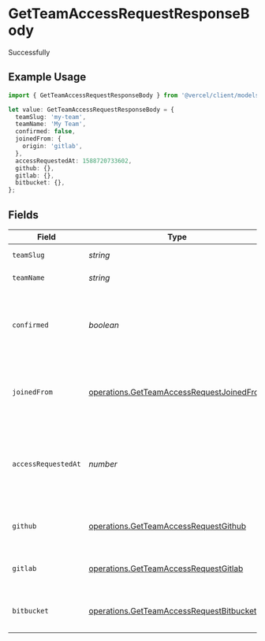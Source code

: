 # GetTeamAccessRequestResponseBody

Successfully

## Example Usage

```typescript
import { GetTeamAccessRequestResponseBody } from '@vercel/client/models/operations';

let value: GetTeamAccessRequestResponseBody = {
  teamSlug: 'my-team',
  teamName: 'My Team',
  confirmed: false,
  joinedFrom: {
    origin: 'gitlab',
  },
  accessRequestedAt: 1588720733602,
  github: {},
  gitlab: {},
  bitbucket: {},
};
```

## Fields

| Field               | Type                                                                                                   | Required           | Description                                                                                 | Example       |
| ------------------- | ------------------------------------------------------------------------------------------------------ | ------------------ | ------------------------------------------------------------------------------------------- | ------------- |
| `teamSlug`          | _string_                                                                                               | :heavy_check_mark: | The slug of the team.                                                                       | my-team       |
| `teamName`          | _string_                                                                                               | :heavy_check_mark: | The name of the team.                                                                       | My Team       |
| `confirmed`         | _boolean_                                                                                              | :heavy_check_mark: | Current status of the membership. Will be `true` if confirmed, if pending it'll be `false`. | false         |
| `joinedFrom`        | [operations.GetTeamAccessRequestJoinedFrom](../../models/operations/getteamaccessrequestjoinedfrom.md) | :heavy_check_mark: | A map that describes the origin from where the user joined.                                 |               |
| `accessRequestedAt` | _number_                                                                                               | :heavy_check_mark: | Timestamp in milliseconds when the user requested access to the team.                       | 1588720733602 |
| `github`            | [operations.GetTeamAccessRequestGithub](../../models/operations/getteamaccessrequestgithub.md)         | :heavy_check_mark: | Map of the connected GitHub account.                                                        |               |
| `gitlab`            | [operations.GetTeamAccessRequestGitlab](../../models/operations/getteamaccessrequestgitlab.md)         | :heavy_check_mark: | Map of the connected GitLab account.                                                        |               |
| `bitbucket`         | [operations.GetTeamAccessRequestBitbucket](../../models/operations/getteamaccessrequestbitbucket.md)   | :heavy_check_mark: | Map of the connected Bitbucket account.                                                     |               |
